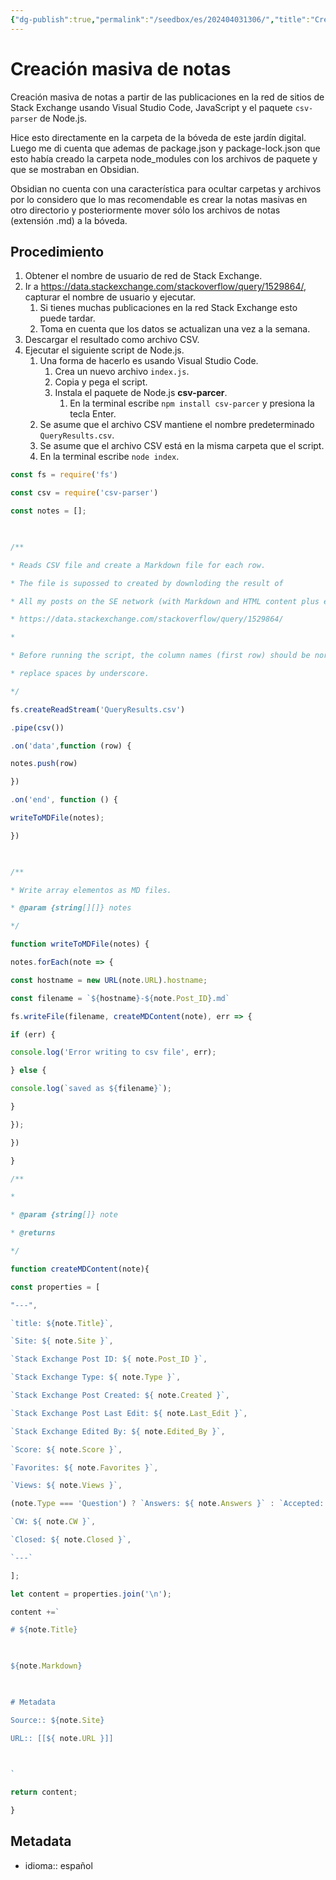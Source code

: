 ```yaml
---
{"dg-publish":true,"permalink":"/seedbox/es/202404031306/","title":"Creación masiva de notas","dgEnableSearch":true,"noteIcon":"2","created":"2024-04-03T13:06:05.750-06:00","updated":"2024-04-04T09:17:59.476-06:00"}
---
```


# Creación masiva de notas 
Creación masiva de notas a partir de las publicaciones en la red de sitios de Stack Exchange usando Visual Studio Code, JavaScript y el paquete `csv-parser` de Node.js.

Hice esto directamente en la carpeta de la bóveda de este jardín digital. Luego me di  cuenta que ademas de package.json y package-lock.json que esto había creado la carpeta node_modules con los archivos de paquete y que se mostraban en Obsidian.

Obsidian no cuenta con una característica para ocultar carpetas y archivos por lo considero que lo mas recomendable es crear la notas masivas en otro directorio y posteriormente mover sólo los archivos de notas (extensión .md) a la bóveda.

## Procedimiento
1. Obtener el nombre de usuario de red de Stack Exchange.
2. Ir a  https://data.stackexchange.com/stackoverflow/query/1529864/, capturar el nombre de usuario y ejecutar. 
	1. Si tienes muchas publicaciones en la red Stack Exchange esto puede tardar.
	2. Toma en cuenta que los datos se actualizan una vez a la semana.
3. Descargar el resultado como archivo CSV.
4. Ejecutar el siguiente script de Node.js.
	1. Una forma de hacerlo es usando Visual Studio Code.
		1. Crea un nuevo archivo `index.js`.
		2. Copia y pega el script.
		3. Instala el paquete de Node.js **csv-parcer**.
			1. En la terminal escribe `npm install csv-parcer` y presiona la tecla Enter.
	2. Se asume que el archivo CSV mantiene el nombre predeterminado `QueryResults.csv`.
	3. Se asume que el archivo CSV está en la misma carpeta que el script.
	4. En la terminal escribe `node index`.

```js
const fs = require('fs')

const csv = require('csv-parser')

const notes = [];

  

/**

* Reads CSV file and create a Markdown file for each row.

* The file is supossed to created by downloding the result of

* All my posts on the SE network (with Markdown and HTML content plus editors and status)

* https://data.stackexchange.com/stackoverflow/query/1529864/

*

* Before running the script, the column names (first row) should be normalized, i.e.,

* replace spaces by underscore.

*/

fs.createReadStream('QueryResults.csv')

.pipe(csv())

.on('data',function (row) {

notes.push(row)

})

.on('end', function () {

writeToMDFile(notes);

})

  

/**

* Write array elementos as MD files.

* @param {string[][]} notes

*/

function writeToMDFile(notes) {

notes.forEach(note => {

const hostname = new URL(note.URL).hostname;

const filename = `${hostname}-${note.Post_ID}.md`

fs.writeFile(filename, createMDContent(note), err => {

if (err) {

console.log('Error writing to csv file', err);

} else {

console.log(`saved as ${filename}`);

}

});

})

}

/**

*

* @param {string[]} note

* @returns

*/

function createMDContent(note){

const properties = [

"---",

`title: ${note.Title}`,

`Site: ${ note.Site }`,

`Stack Exchange Post ID: ${ note.Post_ID }`,

`Stack Exchange Type: ${ note.Type }`,

`Stack Exchange Post Created: ${ note.Created }`,

`Stack Exchange Post Last Edit: ${ note.Last_Edit }`,

`Stack Exchange Edited By: ${ note.Edited_By }`,

`Score: ${ note.Score }`,

`Favorites: ${ note.Favorites }`,

`Views: ${ note.Views }`,

(note.Type === 'Question') ? `Answers: ${ note.Answers }` : `Accepted: ${ note.Accepted }`,

`CW: ${ note.CW }`,

`Closed: ${ note.Closed }`,

`---`

];

let content = properties.join('\n');

content +=`

# ${note.Title}

  

${note.Markdown}

  

# Metadata

Source:: ${note.Site}

URL:: [[${ note.URL }]]

  

`

return content;

}
```

## Metadata
- idioma:: español